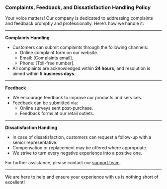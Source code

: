 ### Complaints, Feedback, and Dissatisfaction Handling Policy

Your voice matters! Our company is dedicated to addressing complaints and feedback promptly and professionally. Here’s how we handle it:

---

**Complaints Handling**

- Customers can submit complaints through the following channels:
  - Online complaint form on our website.
  - Email: [Complaints email].
  - Phone: [Toll-free number].
- All complaints are acknowledged within **24 hours**, and resolution is aimed within **5 business days**.

---

**Feedback**

- We encourage feedback to improve our products and services.
- Feedback can be submitted via:
  - Online surveys sent post-purchase.
  - Feedback forms at our retail outlets.

---

**Dissatisfaction Handling**

- In case of dissatisfaction, customers can request a follow-up with a senior representative.
- Compensation or replacement may be offered where appropriate.
- We strive to turn every negative experience into a positive one.

For further assistance, please contact our [support team](#).

---

We are here to help and ensure your experience with us is nothing short of excellent!